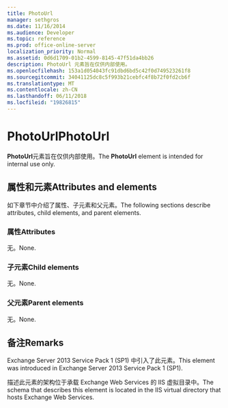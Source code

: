 ```yaml
---
title: PhotoUrl
manager: sethgros
ms.date: 11/16/2014
ms.audience: Developer
ms.topic: reference
ms.prod: office-online-server
localization_priority: Normal
ms.assetid: 0d6d1709-01b2-4599-8145-47f51da4bb26
description: PhotoUrl 元素旨在仅供内部使用。
ms.openlocfilehash: 153a1d054043fc91dbd6bd5c42f0d749523261f8
ms.sourcegitcommit: 34041125dc8c5f993b21cebfc4f8b72f0fd2cb6f
ms.translationtype: MT
ms.contentlocale: zh-CN
ms.lasthandoff: 06/11/2018
ms.locfileid: "19826815"
---
```

# <a name="photourl"></a><span data-ttu-id="63415-103">PhotoUrl</span><span class="sxs-lookup"><span data-stu-id="63415-103">PhotoUrl</span></span>

<span data-ttu-id="63415-104">**PhotoUrl**元素旨在仅供内部使用。</span><span class="sxs-lookup"><span data-stu-id="63415-104">The **PhotoUrl** element is intended for internal use only.</span></span> 

## <a name="attributes-and-elements"></a><span data-ttu-id="63415-105">属性和元素</span><span class="sxs-lookup"><span data-stu-id="63415-105">Attributes and elements</span></span>

<span data-ttu-id="63415-106">如下章节中介绍了属性、子元素和父元素。</span><span class="sxs-lookup"><span data-stu-id="63415-106">The following sections describe attributes, child elements, and parent elements.</span></span>
  
### <a name="attributes"></a><span data-ttu-id="63415-107">属性</span><span class="sxs-lookup"><span data-stu-id="63415-107">Attributes</span></span>

<span data-ttu-id="63415-108">无。</span><span class="sxs-lookup"><span data-stu-id="63415-108">None.</span></span>
  
### <a name="child-elements"></a><span data-ttu-id="63415-109">子元素</span><span class="sxs-lookup"><span data-stu-id="63415-109">Child elements</span></span>

<span data-ttu-id="63415-110">无。</span><span class="sxs-lookup"><span data-stu-id="63415-110">None.</span></span>
  
### <a name="parent-elements"></a><span data-ttu-id="63415-111">父元素</span><span class="sxs-lookup"><span data-stu-id="63415-111">Parent elements</span></span>

<span data-ttu-id="63415-112">无。</span><span class="sxs-lookup"><span data-stu-id="63415-112">None.</span></span>
  
## <a name="remarks"></a><span data-ttu-id="63415-113">备注</span><span class="sxs-lookup"><span data-stu-id="63415-113">Remarks</span></span>

<span data-ttu-id="63415-114">Exchange Server 2013 Service Pack 1 (SP1) 中引入了此元素。</span><span class="sxs-lookup"><span data-stu-id="63415-114">This element was introduced in Exchange Server 2013 Service Pack 1 (SP1).</span></span>
  
<span data-ttu-id="63415-115">描述此元素的架构位于承载 Exchange Web Services 的 IIS 虚拟目录中。</span><span class="sxs-lookup"><span data-stu-id="63415-115">The schema that describes this element is located in the IIS virtual directory that hosts Exchange Web Services.</span></span>
  

